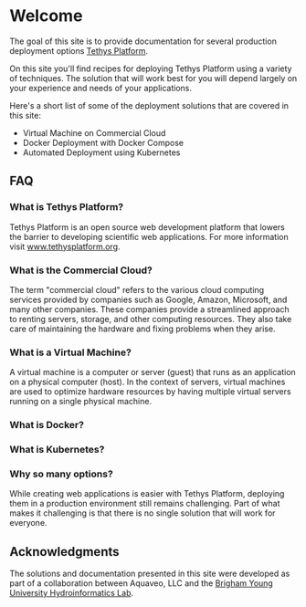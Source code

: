 # Welcome

The goal of this site is to provide documentation for several production deployment options   [Tethys Platform](http://www.tethysplatform.org/).

On this site you'll find recipes for deploying Tethys Platform using a variety of techniques. The solution that will work best for you will depend largely on your experience and needs of your applications.

Here's a short list of some of the deployment solutions that are covered in this site:

* Virtual Machine on Commercial Cloud
* Docker Deployment with Docker Compose
* Automated Deployment using Kubernetes

## FAQ

### What is Tethys Platform?

Tethys Platform is an open source web development platform that lowers the barrier to developing scientific web applications. For more information visit www.tethysplatform.org.

### What is the Commercial Cloud?

The term "commercial cloud" refers to the various cloud computing services provided by companies such as Google, Amazon, Microsoft, and many other companies. These companies provide a streamlined approach to renting servers, storage, and other computing resources. They also take care of maintaining the hardware and fixing problems when they arise.

### What is a Virtual Machine?

A virtual machine is a computer or server (guest) that runs as an application on a physical computer (host). In the context of servers, virtual machines are used to optimize hardware resources by having multiple virtual servers running on a single physical machine.

### What is Docker?

### What is Kubernetes?

### Why so many options?

While creating web applications is easier with Tethys Platform, deploying them in a production environment still remains challenging. Part of what makes it challenging is that there is no single solution that will work for everyone.

## Acknowledgments

The solutions and documentation presented in this site were developed as part of a collaboration between Aquaveo, LLC and the [Brigham Young University Hydroinformatics Lab](https://hydroinformatics.byu.edu/).

